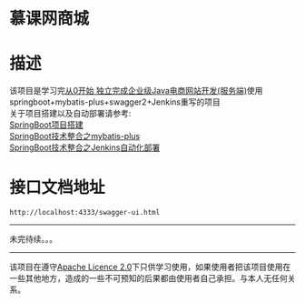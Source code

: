 # 慕课网商城
# 描述
该项目是学习完[从0开始 独立完成企业级Java电商网站开发(服务端)](https://coding.imooc.com/learn/list/96.html)使用springboot+mybatis-plus+swagger2+Jenkins重写的项目
<br/>
关于项目搭建以及自动部署请参考:<br/>[SpringBoot项目搭建](https://www.jianshu.com/p/668c157e7efc)<br/>
[SpringBoot技术整合之mybatis-plus](https://www.jianshu.com/p/729d6012b339)<br/>
[SpringBoot技术整合之Jenkins自动化部署](https://www.jianshu.com/p/d6df79392773)<br/>
# 接口文档地址
    http://localhost:4333/swagger-ui.html


---
未完待续。。。
***
该项目在遵守[Apache Licence 2.0](https://www.apache.org/licenses/LICENSE-2.0.html)下只供学习使用，如果使用者把该项目使用在一些其他地方，造成的一些不可预知的后果都由使用者自己承担。与本人无任何关系。


